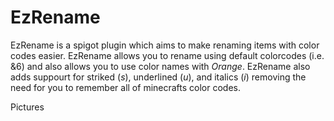 # EzRename
EzRename is a spigot plugin which aims to make renaming items with color codes easier. EzRename allows you to rename using default colorcodes (i.e. &6) and also allows you to use color names with *Orange*. EzRename also adds suppourt for striked (*s*), underlined (*u*), and italics (*i*) removing the need for you to remember all of minecrafts color codes.

Pictures
